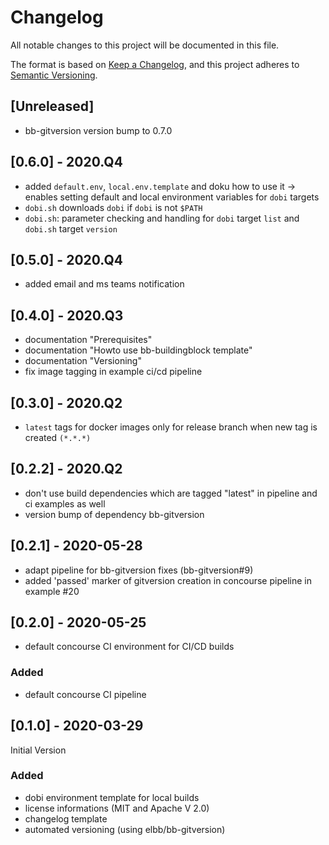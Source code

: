 # Changelog

All notable changes to this project will be documented in this file.

The format is based on [Keep a Changelog](https://keepachangelog.com/en/1.0.0/),
and this project adheres to [Semantic Versioning](https://semver.org/spec/v2.0.0.html).

## [Unreleased]

- bb-gitversion version bump to 0.7.0

## [0.6.0] - 2020.Q4

- added `default.env`, `local.env.template` and doku how to use it -> enables setting default and local environment variables for `dobi` targets
- `dobi.sh` downloads `dobi` if `dobi` is not `$PATH`
- `dobi.sh`: parameter checking and handling for `dobi` target `list` and `dobi.sh` target `version`

## [0.5.0] - 2020.Q4

-  added email and ms teams notification

## [0.4.0] - 2020.Q3

-  documentation "Prerequisites"
-  documentation "Howto use bb-buildingblock template"
-  documentation "Versioning"
-  fix image tagging in example ci/cd pipeline

## [0.3.0] - 2020.Q2

-   `latest` tags for docker images only for release branch when new tag is created `(*.*.*)`

## [0.2.2] - 2020.Q2

-   don't use build dependencies which are tagged "latest" in pipeline and ci examples as well
-   version bump of dependency bb-gitversion

## [0.2.1] - 2020-05-28

-   adapt pipeline for bb-gitversion fixes (bb-gitversion#9)
-   added 'passed' marker of gitversion creation in concourse pipeline in example #20

## [0.2.0] - 2020-05-25

-   default concourse CI environment for CI/CD builds

### Added

-   default concourse CI pipeline

## [0.1.0] - 2020-03-29

Initial Version

### Added

-   dobi environment template for local builds
-   license informations (MIT and Apache V 2.0)
-   changelog template
-   automated versioning (using elbb/bb-gitversion)
